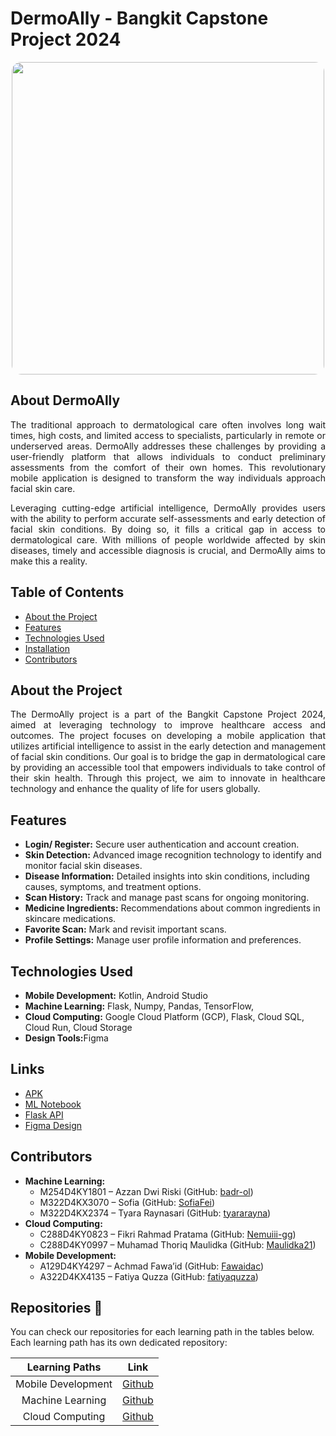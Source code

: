 <h1 align="left">DermoAlly - Bangkit Capstone Project 2024</h1>

<div align="center">
  <img height="500" src="http://dermoally.wuaze.com/logo.jpg" style="border-radius: 15px;" />
</div>

<h2 align="left">About DermoAlly</h2>
<p align="justify">
    The traditional approach to dermatological care often involves long wait times, high costs, and limited access to specialists, particularly in remote or underserved areas. DermoAlly addresses these challenges by providing a user-friendly platform that allows individuals to conduct preliminary assessments from the comfort of their own homes. This revolutionary mobile application is designed to transform the way individuals approach facial skin care.
</p>

<p align="justify">
    Leveraging cutting-edge artificial intelligence, DermoAlly provides users with the ability to perform accurate self-assessments and early detection of facial skin conditions. By doing so, it fills a critical gap in access to dermatological care. With millions of people worldwide affected by skin diseases, timely and accessible diagnosis is crucial, and DermoAlly aims to make this a reality.
</p>

<h2 align="left">Table of Contents</h2>
<ul>
  <li><a href="#about-dermoally">About the Project</a></li>
  <li><a href="#features">Features</a></li>
  <li><a href="#technologies-used">Technologies Used</a></li>
  <li><a href="#installation">Installation</a></li>
  <li><a href="#contributors">Contributors</a></li>
</ul>

<h2 id="about-the-project" align="left">About the Project</h2>
<p align="justify">
    The DermoAlly project is a part of the Bangkit Capstone Project 2024, aimed at leveraging technology to improve healthcare access and outcomes. The project focuses on developing a mobile application that utilizes artificial intelligence to assist in the early detection and management of facial skin conditions. Our goal is to bridge the gap in dermatological care by providing an accessible tool that empowers individuals to take control of their skin health. Through this project, we aim to innovate in healthcare technology and enhance the quality of life for users globally.
</p>

<h2 id="features" align="left">Features</h2>
<ul>
  <li><b>Login/ Register:</b> Secure user authentication and account creation.</li>
  <li><b>Skin Detection:</b> Advanced image recognition technology to identify and monitor facial skin diseases.</li>
  <li><b>Disease Information:</b> Detailed insights into skin conditions, including causes, symptoms, and treatment options.</li>
  <li><b>Scan History:</b> Track and manage past scans for ongoing monitoring.</li>
  <li><b>Medicine Ingredients:</b> Recommendations about common ingredients in skincare medications.</li>
  <li><b>Favorite Scan:</b> Mark and revisit important scans.</li>
  <li><b>Profile Settings:</b> Manage user profile information and preferences.</li>
</ul>

<h2 id="technologies-used" align="left">Technologies Used</h2>
<ul>
  <li><b>Mobile Development:</b> Kotlin, Android Studio</li>
  <li><b>Machine Learning:</b> Flask, Numpy, Pandas, TensorFlow, </li>
  <li><b>Cloud Computing:</b> Google Cloud Platform (GCP), Flask, Cloud SQL, Cloud Run, Cloud Storage</li>
  <li><b>Design Tools:</b>Figma</li>
</ul>


<!-- <h2 id="installation" align="left">Installation</h2>
<ol>
  <li><i>Clone this repository</i>:
    <pre><code>git clone https://github.com/Dermoally/Dermoally-apps.git</code></pre>
  </li>
</ol>-->


<!-- USAGE EXAMPLES -->
## Links
* [APK](https://drive.google.com/file/d/1manI-5bdCqvGcbGSM2Wq-JSQ2zPXI0Wj/view?usp=sharing) 
* [ML Notebook](https://github.com/Dermoally/Dermoally-model/blob/azzan/dermoally-modelv6.ipynb)
* [Flask API](https://dermoally-vvergznbcq-et.a.run.app/)
* [Figma Design](https://www.figma.com/proto/hpASCH3kwXqzXHU75qf3rP/DermoAlly?page-id=171%3A105&node-id=171-108&viewport=-5123%2C-1909%2C1.21&t=VA1lqbHUCDsyIyBv-1&scaling=scale-down&starting-point-node-id=382%3A69&content-scaling=fixed)

<h2 id="contributors" align="left">Contributors</h2>
<ul>
  <li><b>Machine Learning:</b>
    <ul>
      <li>M254D4KY1801 – Azzan Dwi Riski (GitHub: <a href="https://github.com/badr-ol">badr-ol</a>)</li>
      <li>M322D4KX3070 – Sofia (GitHub: <a href="https://github.com/SofiaFei">SofiaFei</a>)</li>
      <li>M322D4KX2374 – Tyara Raynasari (GitHub: <a href="https://github.com/tyararayna">tyararayna</a>)</li>
    </ul>
  </li>
  <li><b>Cloud Computing:</b>
    <ul>
      <li>C288D4KY0823 – Fikri Rahmad Pratama (GitHub: <a href="https://github.com/Nemuiii-gg">Nemuiii-gg</a>)</li>
      <li>C288D4KY0997 – Muhamad Thoriq Maulidka (GitHub: <a href="https://github.com/Maulidka21">Maulidka21</a>)</li>
    </ul>
  </li>
  <li><b>Mobile Development:</b>
    <ul>
      <li>A129D4KY4297 – Achmad Fawa’id (GitHub: <a href="https://github.com/Fawaidac">Fawaidac</a>)</li>
      <li>A322D4KX4135 – Fatiya Quzza (GitHub: <a href="https://github.com/fatiyaquzza">fatiyaquzza</a>)</li>
    </ul>
  </li>
</ul>

## Repositories 📁
You can check our repositories for each learning path in the tables below. Each learning path has its own dedicated repository:

|   Learning Paths   |                               Link                                |
| :----------------: | :---------------------------------------------------------------: |
| Mobile Development | [Github](https://github.com/Dermoally/Dermoally-apps)             |
|  Machine Learning  | [Github](https://github.com/Dermoally/Dermoally-model)            |
|   Cloud Computing  | [Github](https://github.com/Dermoally/Dermoally-backend)          |
